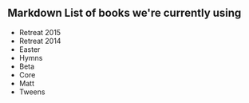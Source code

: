 ## Markdown List of books we're currently using

- Retreat 2015
- Retreat 2014
- Easter
- Hymns
- Beta
- Core
- Matt
- Tweens
